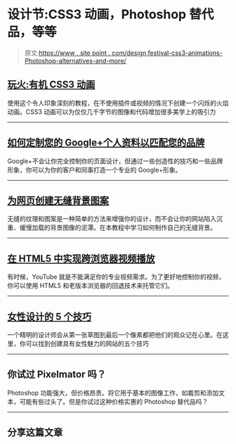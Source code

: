 # 设计节:CSS3 动画，Photoshop 替代品，等等

> 原文:[https://www . site point . com/design festival-css3-animations-Photoshop-alternatives-and-more/](https://www.sitepoint.com/designfestival-css3-animations-photoshop-alternatives-and-more/)

## [玩火:有机 CSS3 动画](https://www.sitepoint.com/playing-with-fire-organic-css3-animation/)

使用这个令人印象深刻的教程，在不使用插件或视频的情况下创建一个闪烁的火焰动画。CSS3 动画可以为仅仅几千字节的图像和代码增加很多美学上的吸引力

* * *

## [如何定制您的 Google+个人资料以匹配您的品牌](https://www.sitepoint.com/how-to-customize-your-google-plus-profile-to-match-your-brand/)

Google+不会让你完全控制你的页面设计，但通过一些创造性的技巧和一些品牌形象，你可以为你的客户和同事打造一个专业的 Google+形象。

* * *

## [为网页创建无缝背景图案](https://www.sitepoint.com/creating-seamless-background-patterns-for-the-web/)

无缝的纹理和图案是一种简单的方法来增强你的设计，而不会让你的网站陷入沉重、缓慢加载的背景图像的泥潭。在本教程中学习如何制作自己的无缝背景。

* * *

## [在 HTML5 中实现跨浏览器视频播放](https://www.sitepoint.com/implementing-cross-browser-video-playback-in-html5/)

有时候，YouTube 就是不能满足你的专业视频需求。为了更好地控制你的视频，你可以使用 HTML5 和老版本浏览器的回退技术来托管它们。

* * *

## [女性设计的 5 个技巧](https://www.sitepoint.com/5-tips-for-feminine-designs/)

一个精明的设计师会从第一张草图到最后一个像素都把他们的观众记在心里。在这里，你可以找到创建具有女性魅力的网站的五个技巧

* * *

## 你试过 Pixelmator 吗？

Photoshop 功能强大，但价格昂贵。将它用于基本的图像工作，如裁剪和添加文本，可能有些过头了。但是你试过这种价格实惠的 Photoshop 替代品吗？

* * *

## 分享这篇文章